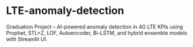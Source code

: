 # LTE-anomaly-detection
Graduation Project – AI-powered anomaly detection in 4G LTE KPIs using Prophet, STL+Z, LOF, Autoencoder, Bi-LSTM, and hybrid ensemble models with Streamlit UI.
